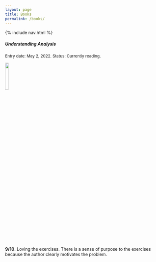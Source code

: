 ```yaml
---
layout: page
title: Books
permalink: /books/
---
```

{% include nav.html %}

##### Understanding Analysis
<font size="2"> Entry date: May 2, 2022. Status: Currently reading.</font> 


<img src="https://images-na.ssl-images-amazon.com/images/I/310O3IYeQ4L._SX330_BO1,204,203,200_.jpg" width="15%" />

**9/10**. Loving the exercises. There is a sense of purpose to the exercises because the author clearly motivates the problem.



<div class="divider"></div>


